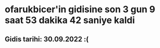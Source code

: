 # ofarukbicer'in gidisine son 3 gun 9 saat 53 dakika 42 saniye kaldi

## Gidis tarihi: 30.09.2022 :(